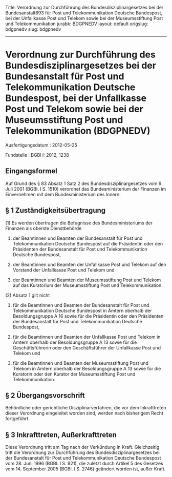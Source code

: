 Title: Verordnung zur Durchführung des Bundesdisziplinargesetzes bei der Bundesanstalt893
  für Post und Telekommunikation Deutsche Bundespost, bei der Unfallkasse Post und
  Telekom sowie bei der Museumsstiftung Post und Telekommunikation
jurabk: BDGPNEDV
layout: default
origslug: bdgpnedv
slug: bdgpnedv

---

# Verordnung zur Durchführung des Bundesdisziplinargesetzes bei der Bundesanstalt für Post und Telekommunikation Deutsche Bundespost, bei der Unfallkasse Post und Telekom sowie bei der Museumsstiftung Post und Telekommunikation (BDGPNEDV)

Ausfertigungsdatum
:   2012-05-25

Fundstelle
:   BGBl I: 2012, 1238


## Eingangsformel

Auf Grund des § 83 Absatz 1 Satz 2 des Bundesdisziplinargesetzes vom
9\. Juli 2001 (BGBl. I S. 1510) verordnet das Bundesministerium der
Finanzen im Einvernehmen mit dem Bundesministerium des Innern:


## § 1 Zuständigkeitsübertragung

(1) Es werden übertragen die Befugnisse des Bundesministeriums der
Finanzen als oberste Dienstbehörde

1.  der Beamtinnen und Beamten der Bundesanstalt für Post und
    Telekommunikation Deutsche Bundespost auf die Präsidentin oder den
    Präsidenten der Bundesanstalt für Post und Telekommunikation Deutsche
    Bundespost,


2.  der Beamtinnen und Beamten der Unfallkasse Post und Telekom auf den
    Vorstand der Unfallkasse Post und Telekom und


3.  der Beamtinnen und Beamten der Museumsstiftung Post und Telekom auf
    das Kuratorium der Museumsstiftung Post und Telekommunikation.




(2) Absatz 1 gilt nicht

1.  für die Beamtinnen und Beamten der Bundesanstalt für Post und
    Telekommunikation Deutsche Bundespost in Ämtern oberhalb der
    Besoldungsgruppe A 16 sowie für die Präsidentin oder den Präsidenten
    der Bundesanstalt für Post und Telekommunikation Deutsche Bundespost,


2.  für die Beamtinnen und Beamten der Unfallkasse Post und Telekom in
    Ämtern oberhalb der Besoldungsgruppe A 13 sowie für die
    Geschäftsführerin oder den Geschäftsführer der Unfallkasse Post und
    Telekom und


3.  für die Beamtinnen und Beamten der Museumsstiftung Post und Telekom in
    Ämtern oberhalb der Besoldungsgruppe A 13 sowie für die Kuratorin oder
    den Kurator der Museumsstiftung Post und Telekommunikation.





## § 2 Übergangsvorschrift

Behördliche oder gerichtliche Disziplinarverfahren, die vor dem
Inkrafttreten dieser Verordnung eingeleitet worden sind, werden nach
bisherigem Recht fortgeführt.


## § 3 Inkrafttreten, Außerkrafttreten

Diese Verordnung tritt am Tag nach der Verkündung in Kraft.
Gleichzeitig tritt die Verordnung zur Durchführung des
Bundesdisziplinargesetzes bei der Bundesanstalt für Post und
Telekommunikation Deutsche Bundespost vom 28. Juni 1996 (BGBl. I S.
921), die zuletzt durch Artikel 5 des Gesetzes vom 14. September 2005
(BGBl. I S. 2746) geändert worden ist, außer Kraft.

